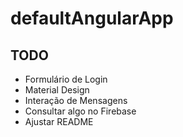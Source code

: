 # defaultAngularApp

## TODO

* Formulário de Login
* Material Design
* Interação de Mensagens
* Consultar algo no Firebase
* Ajustar README
